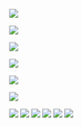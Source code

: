 ![](logo.png)

![](./assets/logo.png)

![](/public/logo.png)

![](https://d.umijs.org/public/logo.png)

![](测试.png)

![](/public/测试.png)

<img src="logo.png" />
<img src="./assets/logo.png" />
<img src="/public/logo.png" />
<img src="https://d.umijs.org/public/logo.png" />
<img src="测试.png" />
<img src="/public/测试.png" />
